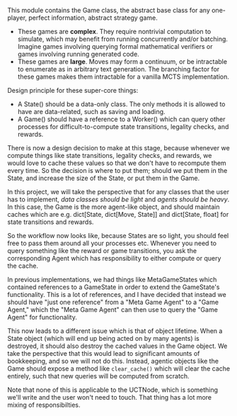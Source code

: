 This module contains the Game class, the abstract base class for any one-player,
perfect information, abstract strategy game.
- These games are **complex**. They require nontrivial computation to simulate, which may benefit from running concurrently and/or batching. Imagine games involving querying formal mathematical verifiers or games involving running generated code.
- These games are **large**. Moves may form a continuum, or be intractable to enumerate as in arbitrary text generation. The branching factor for these games makes them intractable for a vanilla MCTS implementation.


Design principle for these super-core things:
 - A State() should be a data-only class. The only methods it is allowed to have are data-related,
 such as saving and loading.
 - A Game() should have a reference to a Worker() which can query other processes for difficult-to-compute
 state transitions, legality checks, and rewards.

There is now a design decision to make at this stage, because whenever we compute things like
state transitions, legality checks, and rewards, we would love to cache these values so that we don't
have to recompute them every time. So the decision is where to put them; should we put them in
the State, and increase the size of the State, or put them in the Game.

In this project, we will take the perspective that for any classes that the user has to implement,
*data classes should be light* and *agents should be heavy*.
In this case, the Game is the more agent-like object, and should maintain caches which
are e.g. dict[State, dict[Move, State]] and dict[State, float] for state transitions and rewards.

So the workflow now looks like, because States are so light, you should feel free to pass them
around all your processes etc. Whenever you need to query something like the reward or game transitions,
you ask the corresponding Agent which has responsibility to either compute or query the cache.

In previous implementations, we had things like MetaGameStates which contained references
to a GameState in order to extend the GameState's functionality. This is a lot of references,
and I have decided that instead we should have "just one reference" from a "Meta Game Agent"
to a "Game Agent," which the "Meta Game Agent" can then use to query the "Game Agent" for
functionality.

This now leads to a different issue which is that of object lifetime. When a State object (which
will end up being acted on by many agents) is destroyed, it should also destroy the cached
values in the Game object. We take the perspective that this would lead to significant amounts of
bookkeeping, and so we will not do this. Instead, agentic objects like the Game should expose a
method like `clear_cache()` which will clear the cache entirely, such that new queries will be
computed from scratch.

Note that none of this is applicable to the UCTNode, which is something we'll
write and the user won't need to touch. That thing has a lot more mixing of responsibilties.